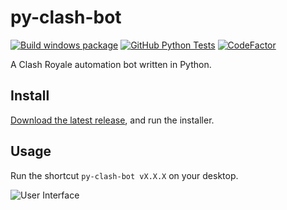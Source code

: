 # py-clash-bot

[![Build windows package](https://github.com/matthewmiglio/py-clash-bot/actions/workflows/python-build-msi.yml/badge.svg)](https://github.com/matthewmiglio/py-clash-bot/actions/workflows/python-build-msi.yml) [![GitHub Python Tests](https://github.com/matthewmiglio/py-clash-bot/actions/workflows/python-tests.yml/badge.svg)](https://github.com/matthewmiglio/py-clash-bot/actions/workflows/python-tests.yml) [![CodeFactor](https://www.codefactor.io/repository/github/matthewmiglio/py-clash-bot/badge)](https://www.codefactor.io/repository/github/matthewmiglio/py-clash-bot)

A Clash Royale automation bot written in Python.

## Install

[Download the latest release](https://github.com/matthewmiglio/py-clash-bot/releases), and run the installer.

## Usage

Run the shortcut `py-clash-bot vX.X.X` on your desktop.

![User Interface](https://github.com/matthewmiglio/py-clash-bot/blob/master/docs/src/assets/user_interface_nov22.webp?raw=true)
